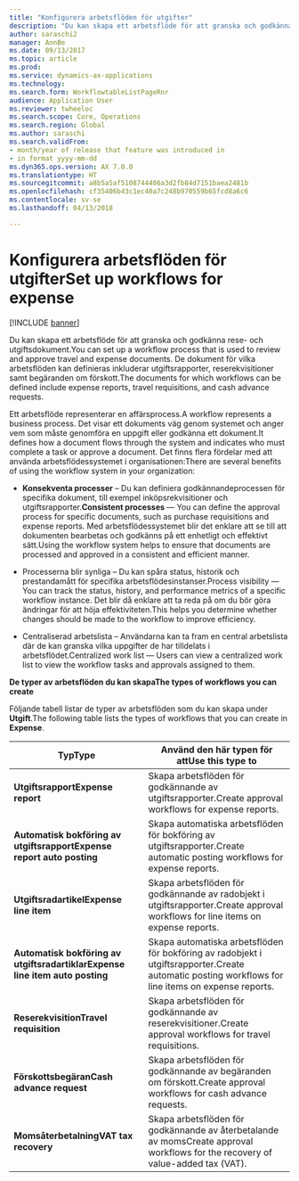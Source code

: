 ```yaml
---
title: "Konfigurera arbetsflöden för utgifter"
description: "Du kan skapa ett arbetsflöde för att granska och godkänna rese- och utgiftsdokument."
author: saraschi2
manager: AnnBe
ms.date: 09/13/2017
ms.topic: article
ms.prod: 
ms.service: dynamics-ax-applications
ms.technology: 
ms.search.form: WorkflowtableListPageRnr
audience: Application User
ms.reviewer: twheeloc
ms.search.scope: Core, Operations
ms.search.region: Global
ms.author: saraschi
ms.search.validFrom:
- month/year of release that feature was introduced in
- in format yyyy-mm-dd
ms.dyn365.ops.version: AX 7.0.0
ms.translationtype: HT
ms.sourcegitcommit: a8b5a5af5108744406a3d2fb84d7151baea2481b
ms.openlocfilehash: cf35406b43c1ec40a7c248b970559b65fcd8a6c6
ms.contentlocale: sv-se
ms.lasthandoff: 04/13/2018

---
```


# <a name="set-up-workflows-for-expense"></a><span data-ttu-id="183be-103">Konfigurera arbetsflöden för utgifter</span><span class="sxs-lookup"><span data-stu-id="183be-103">Set up workflows for expense</span></span>

[!INCLUDE [banner](../includes/banner.md)]

<span data-ttu-id="183be-104"> Du kan skapa ett arbetsflöde för att granska och godkänna rese- och utgiftsdokument.</span><span class="sxs-lookup"><span data-stu-id="183be-104">You can set up a workflow process that is used to review and approve travel and expense documents.</span></span> <span data-ttu-id="183be-105">De dokument för vilka arbetsflöden kan definieras inkluderar utgiftsrapporter, reserekvisitioner samt begäranden om förskott.</span><span class="sxs-lookup"><span data-stu-id="183be-105">The documents for which workflows can be defined include expense reports, travel requisitions, and cash advance requests.</span></span>

<span data-ttu-id="183be-106">Ett arbetsflöde representerar en affärsprocess.</span><span class="sxs-lookup"><span data-stu-id="183be-106">A workflow represents a business process.</span></span> <span data-ttu-id="183be-107">Det visar ett dokuments väg genom systemet och anger vem som måste genomföra en uppgift eller godkänna ett dokument.</span><span class="sxs-lookup"><span data-stu-id="183be-107">It defines how a document flows through the system and indicates who must complete a task or approve a document.</span></span> <span data-ttu-id="183be-108">Det finns flera fördelar med att använda arbetsflödessystemet i organisationen:</span><span class="sxs-lookup"><span data-stu-id="183be-108">There are several benefits of using the workflow system in your organization:</span></span>

-   <span data-ttu-id="183be-109">**Konsekventa processer** – Du kan definiera godkännandeprocessen för specifika dokument, till exempel inköpsrekvisitioner och utgiftsrapporter.</span><span class="sxs-lookup"><span data-stu-id="183be-109">**Consistent processes** — You can define the approval process for specific documents, such as purchase requisitions and expense reports.</span></span> <span data-ttu-id="183be-110">Med arbetsflödessystemet blir det enklare att se till att dokumenten bearbetas och godkänns på ett enhetligt och effektivt sätt.</span><span class="sxs-lookup"><span data-stu-id="183be-110">Using the workflow system helps to ensure that documents are processed and approved in a consistent and efficient manner.</span></span>

-   <span data-ttu-id="183be-111">Processerna blir synliga – Du kan spåra status, historik och prestandamått för specifika arbetsflödesinstanser.</span><span class="sxs-lookup"><span data-stu-id="183be-111">Process visibility — You can track the status, history, and performance metrics of a specific workflow instance.</span></span> <span data-ttu-id="183be-112">Det blir då enklare att ta reda på om du bör göra ändringar för att höja effektiviteten.</span><span class="sxs-lookup"><span data-stu-id="183be-112">This helps you determine whether changes should be made to the workflow to improve efficiency.</span></span>

-   <span data-ttu-id="183be-113">Centraliserad arbetslista – Användarna kan ta fram en central arbetslista där de kan granska vilka uppgifter de har tilldelats i arbetsflödet.</span><span class="sxs-lookup"><span data-stu-id="183be-113">Centralized work list — Users can view a centralized work list to view the workflow tasks and approvals assigned to them.</span></span> 

<span data-ttu-id="183be-114">**De typer av arbetsflöden du kan skapa**</span><span class="sxs-lookup"><span data-stu-id="183be-114">**The types of workflows you can create**</span></span>

<span data-ttu-id="183be-115">Följande tabell listar de typer av arbetsflöden som du kan skapa under **Utgift**.</span><span class="sxs-lookup"><span data-stu-id="183be-115">The following table lists the types of workflows that you can create in **Expense**.</span></span>


|              <span data-ttu-id="183be-116"><strong>Typ</strong></span><span class="sxs-lookup"><span data-stu-id="183be-116"><strong>Type</strong></span></span>              |                   <span data-ttu-id="183be-117"><strong>Använd den här typen för att</strong></span><span class="sxs-lookup"><span data-stu-id="183be-117"><strong>Use this type to</strong></span></span>                   |
|-------------------------------------------------|-----------------------------------------------------------------------|
|         <span data-ttu-id="183be-118"><strong>Utgiftsrapport</strong></span><span class="sxs-lookup"><span data-stu-id="183be-118"><strong>Expense report</strong></span></span>         |            <span data-ttu-id="183be-119">Skapa arbetsflöden för godkännande av utgiftsrapporter.</span><span class="sxs-lookup"><span data-stu-id="183be-119">Create approval workflows for expense reports.</span></span>             |
|  <span data-ttu-id="183be-120"><strong>Automatisk bokföring av utgiftsrapport</strong></span><span class="sxs-lookup"><span data-stu-id="183be-120"><strong>Expense report auto posting</strong></span></span>   |        <span data-ttu-id="183be-121">Skapa automatiska arbetsflöden för bokföring av utgiftsrapporter.</span><span class="sxs-lookup"><span data-stu-id="183be-121">Create automatic posting workflows for expense reports.</span></span>        |
|       <span data-ttu-id="183be-122"><strong>Utgiftsradartikel</strong></span><span class="sxs-lookup"><span data-stu-id="183be-122"><strong>Expense line item</strong></span></span>        |     <span data-ttu-id="183be-123">Skapa arbetsflöden för godkännande av radobjekt i utgiftsrapporter.</span><span class="sxs-lookup"><span data-stu-id="183be-123">Create approval workflows for line items on expense reports.</span></span>      |
| <span data-ttu-id="183be-124"><strong>Automatisk bokföring av utgiftsradartiklar</strong></span><span class="sxs-lookup"><span data-stu-id="183be-124"><strong>Expense line item auto posting</strong></span></span> | <span data-ttu-id="183be-125">Skapa automatiska arbetsflöden för bokföring av radobjekt i utgiftsrapporter.</span><span class="sxs-lookup"><span data-stu-id="183be-125">Create automatic posting workflows for line items on expense reports.</span></span> |
|       <span data-ttu-id="183be-126"><strong>Reserekvisition</strong></span><span class="sxs-lookup"><span data-stu-id="183be-126"><strong>Travel requisition</strong></span></span>       |          <span data-ttu-id="183be-127">Skapa arbetsflöden för godkännande av reserekvisitioner.</span><span class="sxs-lookup"><span data-stu-id="183be-127">Create approval workflows for travel requisitions.</span></span>           |
|      <span data-ttu-id="183be-128"><strong>Förskottsbegäran</strong></span><span class="sxs-lookup"><span data-stu-id="183be-128"><strong>Cash advance request</strong></span></span>      |         <span data-ttu-id="183be-129">Skapa arbetsflöden för godkännande av begäranden om förskott.</span><span class="sxs-lookup"><span data-stu-id="183be-129">Create approval workflows for cash advance requests.</span></span>          |
|        <span data-ttu-id="183be-130"><strong>Momsåterbetalning</strong></span><span class="sxs-lookup"><span data-stu-id="183be-130"><strong>VAT tax recovery</strong></span></span>        | <span data-ttu-id="183be-131">Skapa arbetsflöden för godkännande av återbetalande av moms</span><span class="sxs-lookup"><span data-stu-id="183be-131">Create approval workflows for the recovery of value-added tax (VAT).</span></span>  |


